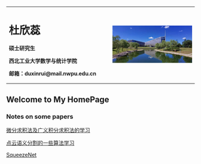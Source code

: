 <table border="0">
  <tr>
    <td width="55%">
      <h1>杜欣蕊</h1>
      <p><b>硕士研究生</b></p>
      <p><b>西北工业大学数学与统计学院</b></p>
      <p><b>邮箱：duxinrui@mail.nwpu.edu.cn</b></p>
    </td>
    <td width="45%">
      <img src="/20210907111659.jpg" width="100%">      
    </td>
  </tr>
</table>


## Welcome to My HomePage
### Notes on some papers
[微分求积法及广义积分求积法的学习](https://DxrMath.github.io/DQmethod.html) 

[点云语义分割的一些算法学习](https://DxrMath.github.io/点云语义分割.pdf) 

[SqueezeNet](https://DxrMath.github.io/SqueezeNet学习.pdf) 

